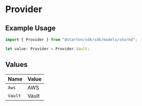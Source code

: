 # Provider

## Example Usage

```typescript
import { Provider } from "@starton/sdk/sdk/models/shared";

let value: Provider = Provider.Vault;
```

## Values

| Name    | Value   |
| ------- | ------- |
| `Aws`   | AWS     |
| `Vault` | Vault   |